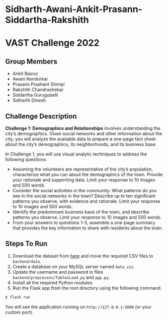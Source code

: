 # Sidharth-Awani-Ankit-Prasann-Siddartha-Rakshith

# VAST Challenge 2022

## Group Members

- Ankit Basrur
- Awani Kendurkar
- Prasann Prashant Shimpi
- Rakshith Chandrashekar
- Siddartha Gurugubelli
- Sidharth Dinesh

## Challenge Description

**Challenge 1: Demographics and Relationships** involves understanding the city’s demographics. Given social networks and other information about the city, you will analyze the available data to prepare a one-page fact sheet about the city’s demographics, its neighborhoods, and its business base.

In Challenge 1, you will use visual analytic techniques to address the following questions:

- Assuming the volunteers are representative of the city’s population, characterize what you can about the demographics of the town. Provide your rationale and supporting data. Limit your response to 10 images and 500 words.
- Consider the social activities in the community. What patterns do you see in the social networks in the town? Describe up to ten significant patterns you observe, with evidence and rationale. Limit your response to 10 images and 500 words.
- Identify the predominant business base of the town, and describe patterns you observe. Limit your response to 10 images and 500 words.
- From your answers to questions 1-3, assemble a one-page summary that provides the key information to share with residents about the town.

## Steps To Run

1. Download the dataset from [here](https://drive.google.com/file/d/1a1gMCQpw3kjmYbvygWd-yT-5dmPQ8EVN/view) and move the required CSV files to `backend/data`.
2. Create a database on your MySQL server named `data_viz`.
3. Update the username and password in files `backend/preprocess/TablesLoad.py` and `app.py`.
4. Install all the required Python modules.
5. Run the Flask app from the root directory using the following command.

```bash
$ flask run
```

You will see the application running on `http://127.0.0.1:5000` (or your custom port).